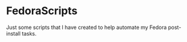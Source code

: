 # FedoraScripts
Just some scripts that I have created to help automate my Fedora post-install tasks.
